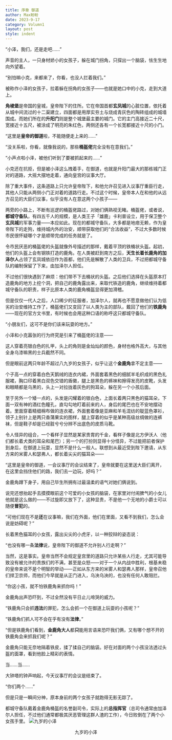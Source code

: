 ```yaml
---
title: 序章 御道
author: Max盼盼
date: 2023-9-17
category: Volumn1
layout: post
style: indent
---
```


“小泽，我们，还是走吧……”

声音的主人，一只身材娇小的女孩子，躲在城门拐角，只探出一个脑袋，怯生生地向外望着。

“别怕嘛小克，来都来了，你看，也没人拦着我们。”

被称作小泽的女孩子，拉着躲在拐角的女孩子——也就是她口中的小克，走到大道上。

**角棱堡**是帝国的皇城，皇帝陛下的住所。它在帝国首都**玄凤城**的心脏位置，依托着从城中间流过的十二渠建立，四面都是用厚实夯土与烧成青灰色的陶砖组成的城墙围成。而她们所在的**升阳门**则是整个城堡最主要的城门。它的主门高接近二十尺，宽接近十五尺，被涂成了明亮的朱红色，两侧还各有一个长宽都接近十尺的小门。

“这里是**皇帝的御道**啦，不能随便走上来的……”

“没关系啦，你看，就像我说的，那些**桶盔佬**完全没有在意我们。”

“小声点啦小泽，被他们听到了要被抓起来的……”

小克还在抗拒，但是被小泽这么拽着手，在御道，也就是升阳门最大的那栋城门正对的道路，大摇大摆地走着，通向皇宫的议事大厅。

除了重大事件，这条道路上只允许皇帝陛下，和他允许召见进入议事厅重臣行走，其他人只能从两侧小门正对着的道路行走。不过这个时候，皇帝本人在和他的从远方召见的大臣们议事，似乎没有人在意这两个小孩子——

两旁的小路上，不断有巡逻的桶盔佬路过，对她们俩熟视无睹。桶盔佬，或者说，**都城守备队**，有四五千人的规模，是人类王子「雄鹿」卡利普设立，用于保卫整个**玄凤城**的军事力量——本应如此。现在的都城守备队，大多都是地痞无赖，作为皇帝陛下的走狗，维持城内外的治安，顺带获取他们的“合法收益”，不过大多数时候市民很怀疑哪个才是顺带完成的任务就是了。

令市民厌恶的桶盔佬的头盔就像外号描述的那样，戴着平顶的铁桶状头盔。起初，他们的头盔上会有钢铁打造的鹿角。在人类被赶到南方之后，**天生长着长鹿角的加泽尔人**占领了玄凤城依旧作为首都，他们先是解散了人类的卫兵，不过把都城守备队的编制保留了下来，由加泽尔人担任。

不过他们很快遇到了麻烦：他们带不下去桶状的头盔。之后他们选择在头盔原本打造鹿角的地方上挖个洞，把自己的鹿角露出来，来取代铁造的鹿角，继续维持着都城守备队的职责，样子比原本人类的鹿角桶盔显得更加滑稽。

但是仅仅一代人之后，人口稀少的征服者，加泽尔人，就再也不愿意做他们认为低劣的治安维持工作了，桶盔佬们又变回了以人类为主的部队，戴回了他们的**铁鹿角**——现在的官方文书里，有时候也会用这种口语的称呼这只都城守备队。

“小朋友们，这可不是你们该来玩耍的地方。”

小泽和小克嚣张的行为终究是引来了桶盔佬的注意——

这人穿着亮银白色的扎甲，头上的角则是金灿灿的颜色，身材也格外高大，与其他全身乌漆嘛黑的士兵截然不同。

但是眼前这两只年龄不超过八九岁的女孩子，似乎让这个**金鹿角**拿不定主意——

个子高一点的穿着白色天鹅绒的连衣内裙，外面套着黑色的细腻羊毛织成的黑色礼服裙，胸口印着黑白双色交错的盾徽，腿上是黑色的裤袜和擦得发亮的皮靴，头发和眼睛都是乌黑的，头上一对拉拢着灰色的狗耳朵，躲在另一个小孩后面。

至于另外一个矮一点的，头发是闪耀着的银白色，上面长着两只黑色的猫耳朵，下面一双有神的酒红色瞳孔，直勾勾地盯着前来的人，身后的尾巴也在不安地摆动着。里面穿着精细棉布做的连衣裙，外面套着像是亚麻和羊毛混纺的靛蓝色罩衫，领子上别针上是两只香蒲果实的图样，腿上穿着的似乎是某种高级丝绸做的连裤袜，但是鞋子却是已经脏兮兮分辨不出底色的皮质马靴。

令人怪异的组合，一个看样子显然是某家贵胄的千金，看样子像是北方伊沃人（他们都长着犬类的耳朵和尾巴）；另一个的打扮则显得十分怪异，不过能把前者保护到身后，在御道上玩耍，显然不是什么一般人。联想到从最近受到陛下邀请，从东方来的米雾人和瑟弗人，都长着尖尖的猫耳朵——

“这里是皇帝的御道，一会议事厅的会议结束了，皇帝就要在这里送大臣们离开，在这里会挡住他们的路，我们去一边玩，好吗？”

金鹿角蹲下身子，用自己毕生所拥有过最温柔的语气对她们俩说到。

说完还想抬起手去摸摸眼前这个可爱的小女孩的脑袋，在家里对付闹脾气的小女儿他就是这么做的——不过旋即又放下了，这种显贵，不是他一个无地的小爵士可以随便**冒犯**的。

“可他们现在不是**还**在议事嘛，我们在外面，他们在里面，又看不到我们，怎么会说是妨碍呢？”

长着黑色猫耳的小女孩，露出尖尖的小虎牙，以一种狡辩的姿态说：

“也没有哪一条**法律**说，皇帝陛下的御道不允许别人行走啊？”

当然，这是事实。皇帝当然不会规定皇宫里的道路只允许某些人行走，尤其可能导致没有被允许的贵族们的不满，甚至是众怒——对于一个从内战中胜利，根基未稳的皇帝来说不是个明智的举动——正如从东方来的米雾人和瑟弗人那样，皇帝召他们捍卫京师，而他们今早就是从正门进入，乌泱乌泱的，也没有任何人敢阻拦。

“你这小孩，就不怕铁鹿角来抓你吗！”

金鹿角出声恐吓到，不过全然没有平日止儿啼哭的威力。

“铁鹿角只会抓**违法**的罪犯，怎么会抓一个在御道上玩耍的小孩呢？”

“铁鹿角们抓人可不会在乎有没有**法律**。”

“但是铁鹿角们看到，**金鹿角大人**都**只**能用言语来恐吓我们俩，又有哪个想不开的铁鹿角会来抓我们呢？”

金鹿角只能无奈地隔着铁皮，揉了揉自己的脑袋。好在对面的两个小孩没法透过头盔的面罩，看到他脸上精彩的表情。

当……当……

大钟塔的钟声响起，今天议事厅的会议是结束了。

“你们两个……”

但是只是一瞬间分神，原本身前的两个女孩子就跑得无影无踪了。

都城守备队戴着金鹿角桶盔的名誉副司令，实际上的**总指挥官**（总司令通常由加泽尔人担任，不过他们通常都极其厌恶管理这群人渣的工作），今日败倒在了两个小女孩手里。
![九岁的小泽]({{site.baseurl}}/assets/images/九岁的小泽.jpg)
<p style="text-align: center;">九岁的小泽</p>

